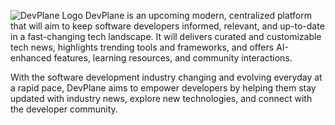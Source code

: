 ![DevPlane Logo](https://github.com/user-attachments/assets/b7df19d3-380e-41c2-abf2-e6e8e836d17c)
DevPlane is an upcoming modern, centralized platform that will aim to keep software developers informed, relevant, and up-to-date in a fast-changing tech landscape. It will delivers curated and customizable tech news, highlights trending tools and frameworks, and offers AI-enhanced features, learning resources, and community interactions.

With the software development industry changing and evolving everyday at a rapid pace, DevPlane aims to empower developers by helping them stay updated with industry news, explore new technologies, and connect with the developer community.
